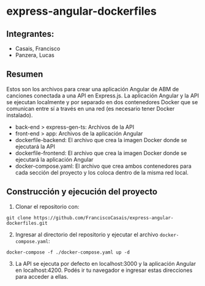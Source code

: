 # express-angular-dockerfiles

## Integrantes:

- Casais, Francisco
- Panzera, Lucas

## Resumen

Estos son los archivos para crear una aplicación Angular de ABM de canciones conectada a una API en Express.js. La aplicación Angular y la API se ejecutan localmente y por separado en dos contenedores Docker que se comunican entre sí a través en una red (es necesario tener Docker instalado).

- back-end > express-gen-ts: Archivos de la API
- front-end > app: Archivos de la aplicación Angular
- dockerfile-backend: El archivo que crea la imagen Docker donde se ejecutará la API
- dockerfile-frontend: El archivo que crea la imagen Docker donde se ejecutará la aplicación Angular
- docker-compose.yaml: El archivo que crea ambos contenedores para cada sección del proyecto y los coloca dentro de la misma red local.

## Construcción y ejecución del proyecto

1. Clonar el repositorio con:

```git clone https://github.com/FranciscoCasais/express-angular-dockerfiles.git```

2. Ingresar al directorio del repositorio y ejecutar el archivo ```docker-compose.yaml```:

```docker-compose -f ./docker-compose.yaml up -d```

3. La API se ejecuta por defecto en localhost:3000 y la aplicación Angular en localhost:4200. Podés ir tu navegador e ingresar estas direcciones para acceder a ellas.
